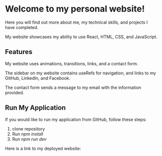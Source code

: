# **Welcome to my personal website!**

Here you will find out more about me, my technical skills, and projects I have completed.

My website showcases my ability to use React, HTML, CSS, and JavaScript.

## **Features**

My website uses animations, transitions, links, and a contact form.

The sidebar on my website contains useRefs for navigation, and links to my GitHub, LinkedIn, and Facebook.

The contact form sends a message to my email with the information provided.

## **Run My Application**

If you would like to run my application from GitHub, follow these steps:

  1. clone repository
  2. Run *npm install*
  3. Run *npm run dev*

Here is a link to my deployed website:

[](matthew-neie.netlify.app)
